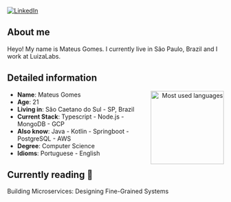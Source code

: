 [![LinkedIn](https://img.shields.io/badge/linkedin-%230077B5.svg?style=for-the-badge&logo=linkedin&logoColor=white)](https://www.linkedin.com/in/mateus-gomes-da-cruz/)

## About me
Heyo! My name is Mateus Gomes. I currently live in São Paulo, Brazil and I work at LuizaLabs.

## Detailed information
<div align="right" style="margin:auto">
<a href="https://github.com/mateus-gomes">
        <img height="170em"
             src="https://github-readme-stats.vercel.app/api/top-langs/?username=mateus-gomes&hide=html,jupyter%20notebook&langs_count=6&hide_border=true&layout=compact&show_icons=true&line_height=24&theme=transparent&title_color=4a86d1&custom_title=My%20favorite%20languages"
             alt="Most used languages"
             align="right">
</a>
</div>

* **Name**: Mateus Gomes
* **Age**: 21
* **Living in**: São Caetano do Sul - SP, Brazil
* **Current Stack**: Typescript - Node.js - MongoDB - GCP
* **Also know**: Java - Kotlin - Springboot - PostgreSQL - AWS
* **Degree**: Computer Science
* **Idioms**: Portuguese - English

## Currently reading 📕
Building Microservices: Designing Fine-Grained Systems
